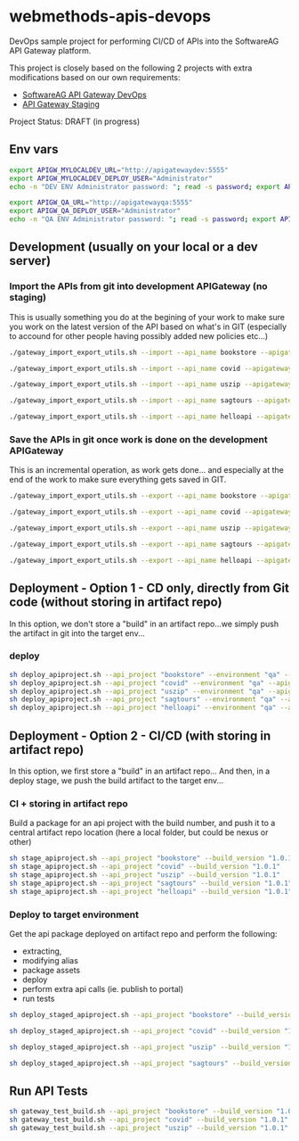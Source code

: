 # webmethods-apis-devops

DevOps sample project for performing CI/CD of APIs into the SoftwareAG API Gateway platform.

This project is closely based on the following 2 projects with extra modifications based on our own requirements:
 - [SoftwareAG API Gateway DevOps](https://github.com/SoftwareAG/webmethods-api-gateway-devops)
 - [API Gateway Staging](https://github.com/thesse1/webmethods-api-gateway-staging)

Project Status: DRAFT (in progress)

## Env vars

```bash
export APIGW_MYLOCALDEV_URL="http://apigatewaydev:5555"
export APIGW_MYLOCALDEV_DEPLOY_USER="Administrator"
echo -n "DEV ENV Administrator password: "; read -s password; export APIGW_MYLOCALDEV_DEPLOY_PASSWORD=$password
```

```bash
export APIGW_QA_URL="http://apigatewayqa:5555"
export APIGW_QA_DEPLOY_USER="Administrator"
echo -n "QA ENV Administrator password: "; read -s password; export APIGW_QA_DEPLOY_PASSWORD=$password
```

## Development (usually on your local or a dev server)

### Import the APIs from git into development APIGateway (no staging)

This is usually something you do at the begining of your work to make sure you work on the latest version of the API based on what's in GIT (especially to accound for other people having possibly added new policies etc...)

```bash
./gateway_import_export_utils.sh --import --api_name bookstore --apigateway_url $APIGW_MYLOCALDEV_URL --username $APIGW_MYLOCALDEV_DEPLOY_USER --password $APIGW_MYLOCALDEV_DEPLOY_PASSWORD

./gateway_import_export_utils.sh --import --api_name covid --apigateway_url $APIGW_MYLOCALDEV_URL --username $APIGW_MYLOCALDEV_DEPLOY_USER --password $APIGW_MYLOCALDEV_DEPLOY_PASSWORD

./gateway_import_export_utils.sh --import --api_name uszip --apigateway_url $APIGW_MYLOCALDEV_URL --username $APIGW_MYLOCALDEV_DEPLOY_USER --password $APIGW_MYLOCALDEV_DEPLOY_PASSWORD

./gateway_import_export_utils.sh --import --api_name sagtours --apigateway_url $APIGW_MYLOCALDEV_URL --username $APIGW_MYLOCALDEV_DEPLOY_USER --password $APIGW_MYLOCALDEV_DEPLOY_PASSWORD

./gateway_import_export_utils.sh --import --api_name helloapi --apigateway_url $APIGW_MYLOCALDEV_URL --username $APIGW_MYLOCALDEV_DEPLOY_USER --password $APIGW_MYLOCALDEV_DEPLOY_PASSWORD
```

### Save the APIs in git once work is done on the development APIGateway

This is an incremental operation, as work gets done... and especially at the end of the work to make sure everything gets saved in GIT.

```bash
./gateway_import_export_utils.sh --export --api_name bookstore --apigateway_url $APIGW_MYLOCALDEV_URL --username $APIGW_MYLOCALDEV_DEPLOY_USER --password $APIGW_MYLOCALDEV_DEPLOY_PASSWORD

./gateway_import_export_utils.sh --export --api_name covid --apigateway_url $APIGW_MYLOCALDEV_URL --username $APIGW_MYLOCALDEV_DEPLOY_USER --password $APIGW_MYLOCALDEV_DEPLOY_PASSWORD

./gateway_import_export_utils.sh --export --api_name uszip --apigateway_url $APIGW_MYLOCALDEV_URL --username $APIGW_MYLOCALDEV_DEPLOY_USER --password $APIGW_MYLOCALDEV_DEPLOY_PASSWORD

./gateway_import_export_utils.sh --export --api_name sagtours --apigateway_url $APIGW_MYLOCALDEV_URL --username $APIGW_MYLOCALDEV_DEPLOY_USER --password $APIGW_MYLOCALDEV_DEPLOY_PASSWORD

./gateway_import_export_utils.sh --export --api_name helloapi --apigateway_url $APIGW_MYLOCALDEV_URL --username $APIGW_MYLOCALDEV_DEPLOY_USER --password $APIGW_MYLOCALDEV_DEPLOY_PASSWORD
```

## Deployment - Option 1 - CD only, directly from Git code (without storing in artifact repo)

In this option, we don't store a "build" in an artifact repo...we simply push the artifact in git into the target env...
### deploy

```bash
sh deploy_apiproject.sh --api_project "bookstore" --environment "qa" --apigateway_url $APIGW_QA_URL --username $APIGW_QA_DEPLOY_USER --password $APIGW_QA_DEPLOY_PASSWORD
sh deploy_apiproject.sh --api_project "covid" --environment "qa" --apigateway_url $APIGW_QA_URL --username $APIGW_QA_DEPLOY_USER --password $APIGW_QA_DEPLOY_PASSWORD
sh deploy_apiproject.sh --api_project "uszip" --environment "qa" --apigateway_url $APIGW_QA_URL --username $APIGW_QA_DEPLOY_USER --password $APIGW_QA_DEPLOY_PASSWORD
sh deploy_apiproject.sh --api_project "sagtours" --environment "qa" --apigateway_url $APIGW_QA_URL --username $APIGW_QA_DEPLOY_USER --password $APIGW_QA_DEPLOY_PASSWORD
sh deploy_apiproject.sh --api_project "helloapi" --environment "qa" --apigateway_url $APIGW_QA_URL --username $APIGW_QA_DEPLOY_USER --password $APIGW_QA_DEPLOY_PASSWORD
```

## Deployment - Option 2 - CI/CD (with storing in artifact repo)

In this option, we first store a "build" in an artifact repo...
And then, in a deploy stage, we push the build artifact to the target env...

### CI + storing in artifact repo

Build a package for an api project with the build number, and push it to a central artifact repo location (here a local folder, but could be nexus or other)

```bash
sh stage_apiproject.sh --api_project "bookstore" --build_version "1.0.1"
sh stage_apiproject.sh --api_project "covid" --build_version "1.0.1"
sh stage_apiproject.sh --api_project "uszip" --build_version "1.0.1"
sh stage_apiproject.sh --api_project "sagtours" --build_version "1.0.1"
sh stage_apiproject.sh --api_project "helloapi" --build_version "1.0.1"
```

### Deploy to target environment

Get the api package deployed on artifact repo and perform the following:
- extracting, 
- modifying alias 
- package assets
- deploy
- perform extra api calls (ie. publish to portal)
- run tests

```bash
sh deploy_staged_apiproject.sh --api_project "bookstore" --build_version "1.0.1" --environment "qa" --apigateway_url $APIGW_QA_URL --username $APIGW_QA_DEPLOY_USER --password $APIGW_QA_DEPLOY_PASSWORD

sh deploy_staged_apiproject.sh --api_project "covid" --build_version "1.0.1" --environment "qa" --apigateway_url $APIGW_QA_URL --username $APIGW_QA_DEPLOY_USER --password $APIGW_QA_DEPLOY_PASSWORD

sh deploy_staged_apiproject.sh --api_project "uszip" --build_version "1.0.1" --environment "qa" --apigateway_url $APIGW_QA_URL --username $APIGW_QA_DEPLOY_USER --password $APIGW_QA_DEPLOY_PASSWORD

sh deploy_staged_apiproject.sh --api_project "sagtours" --build_version "1.0.1" --environment "qa" --apigateway_url $APIGW_QA_URL --username $APIGW_QA_DEPLOY_USER --password $APIGW_QA_DEPLOY_PASSWORD
```

## Run API Tests

```bash
sh gateway_test_build.sh --api_project "bookstore" --build_version "1.0.1" --environment "qa" --testenvvars "apigateway_baseurl_qa=$APIGW_QA_URL"
sh gateway_test_build.sh --api_project "covid" --build_version "1.0.1" --environment "qa" --testenvvars "apigateway_baseurl_qa=$APIGW_QA_URL"
sh gateway_test_build.sh --api_project "uszip" --build_version "1.0.1" --environment "qa" --testenvvars "apigateway_baseurl_qa=$APIGW_QA_URL"
```